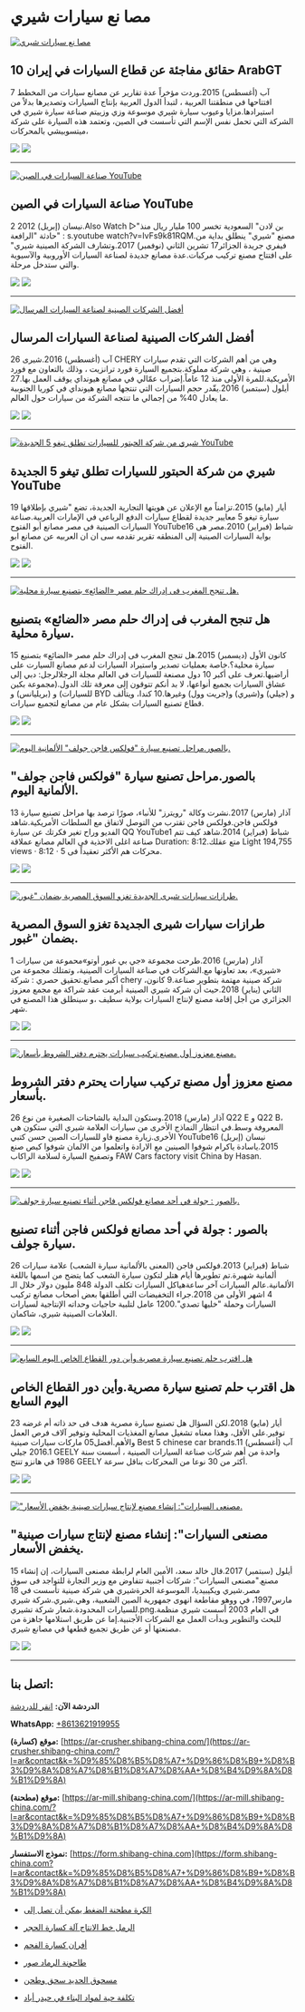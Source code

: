 # مصا نع سيارات شيري

<a href="https://swt.shibang-china.com/?l=ar&img&k=%D9%85%D8%B5%D8%A7+%D9%86%D8%B9+%D8%B3%D9%8A%D8%A7%D8%B1%D8%A7%D8%AA+%D8%B4%D9%8A%D8%B1%D9%8A" target="_blank">![مصا نع سيارات شيري](http://static.shibang-china.com/all-800x300/712.jpg)</a>

## 10 حقائق مفاجئة عن قطاع السيارات في إيران ArabGT
7 آب (أغسطس) 2015.وردت مؤخراً عدة تقارير عن مصانع سيارات من المخطط افتتاحها في منطقتنا العربية ، لتبدأ الدول العربية بإنتاج السيارات وتصديرها بدلاً من استيرادها.مزايا وعيوب سيارة شيري موسوعة وزي وزييتم صناعة سيارة شيري في الشركة التي تحمل نفس الإسم التي تأسست في الصين، وتعتمد هذه السيارة على شركة ميتسوبيشي بالمحركات،


<a href="https://whatsapp.shibangsoft.com/WhatsApp.php" target="_blank" title="WhatsApp">![](http://static.shibang-china.com/icon/whatsapp.png)</a> <a href="https://swt.shibang-china.com/?l=ar&icon&k=%D9%85%D8%B5%D8%A7+%D9%86%D8%B9+%D8%B3%D9%8A%D8%A7%D8%B1%D8%A7%D8%AA+%D8%B4%D9%8A%D8%B1%D9%8A" target="_blank">![](http://static.shibang-china.com/icon/chat-ar.png)</a>

---

<a href="https://swt.shibang-china.com/?l=ar&img&k=%D9%85%D8%B5%D8%A7+%D9%86%D8%B9+%D8%B3%D9%8A%D8%A7%D8%B1%D8%A7%D8%AA+%D8%B4%D9%8A%D8%B1%D9%8A" target="_blank">![صناعة السيارات في الصين YouTube](http://static.shibang-china.com/all-800x300/449.jpg)</a>

## صناعة السيارات في الصين YouTube
2 نيسان (إبريل) 2012.Also Watch ▻&quot;بن لادن&quot; السعودية تخسر 100 مليار ريال منذ حادثة &quot;الرافعة&quot; : s.youtube watch?v=IvFs9k81RQM.مصنع "شيري" ينطلق بداية من فيفري جريدة الجزائر17 تشرين الثاني (نوفمبر) 2017.وتشارف الشركة الصينية شيري" على افتتاح مصنع تركيب مركبات.عدة مصانع جديدة لصناعة السيارات الأوروبية والآسيوية والتي ستدخل مرحلة.


<a href="https://whatsapp.shibangsoft.com/WhatsApp.php" target="_blank" title="WhatsApp">![](http://static.shibang-china.com/icon/whatsapp.png)</a> <a href="https://swt.shibang-china.com/?l=ar&icon&k=%D9%85%D8%B5%D8%A7+%D9%86%D8%B9+%D8%B3%D9%8A%D8%A7%D8%B1%D8%A7%D8%AA+%D8%B4%D9%8A%D8%B1%D9%8A" target="_blank">![](http://static.shibang-china.com/icon/chat-ar.png)</a>

---

<a href="https://swt.shibang-china.com/?l=ar&img&k=%D9%85%D8%B5%D8%A7+%D9%86%D8%B9+%D8%B3%D9%8A%D8%A7%D8%B1%D8%A7%D8%AA+%D8%B4%D9%8A%D8%B1%D9%8A" target="_blank">![أفضل الشركات الصينية لصناعة السيارات المرسال](http://static.shibang-china.com/all-800x300/1457.jpg)</a>

## أفضل الشركات الصينية لصناعة السيارات المرسال
26 آب (أغسطس) 2016.شيرى CHERY وهي من أهم الشركات التي تقدم سيارات صينية ، وهي شركة مملوكة.بتجميع السيارة فورد ترانزيت ، وذلك بالتعاون مع فورد الأمريكية.للمرة الأولى منذ 12 عاماً.إضراب عمّالي في مصانع هيونداي يوقف العمل بها.27 أيلول (سبتمبر) 2016.يقّدر حجم السيارات التي تنتجها مصانع هيونداي في كوريا الجنوبية ما يعادل 40% من إجمالي ما تنتجه الشركة من سيارات حول العالم.


<a href="https://whatsapp.shibangsoft.com/WhatsApp.php" target="_blank" title="WhatsApp">![](http://static.shibang-china.com/icon/whatsapp.png)</a> <a href="https://swt.shibang-china.com/?l=ar&icon&k=%D9%85%D8%B5%D8%A7+%D9%86%D8%B9+%D8%B3%D9%8A%D8%A7%D8%B1%D8%A7%D8%AA+%D8%B4%D9%8A%D8%B1%D9%8A" target="_blank">![](http://static.shibang-china.com/icon/chat-ar.png)</a>

---

<a href="https://swt.shibang-china.com/?l=ar&img&k=%D9%85%D8%B5%D8%A7+%D9%86%D8%B9+%D8%B3%D9%8A%D8%A7%D8%B1%D8%A7%D8%AA+%D8%B4%D9%8A%D8%B1%D9%8A" target="_blank">![شيري من شركة الحبتور للسيارات تطلق تيغو 5 الجديدة YouTube](http://static.shibang-china.com/all-800x300/1194.jpg)</a>

## شيري من شركة الحبتور للسيارات تطلق تيغو 5 الجديدة YouTube
19 أيار (مايو) 2015.تزامناً مع الإعلان عن هويتها التجارية الجديدة، تضع &quot;شيري بإطلاقها سيارة تيغو 5 معايير جديدة لقطاع سيارات الدفع الرباعي في الإمارات العربية.صناعة السيارات الصينية فى مصر مصانع أبو الفتوح YouTube16 شباط (فبراير) 2010.مصر هى بوابة السيارات الصينية إلى المنطقه تقرير تقدمه سى ان ان العربيه عن مصانع ابو الفتوح.


<a href="https://whatsapp.shibangsoft.com/WhatsApp.php" target="_blank" title="WhatsApp">![](http://static.shibang-china.com/icon/whatsapp.png)</a> <a href="https://swt.shibang-china.com/?l=ar&icon&k=%D9%85%D8%B5%D8%A7+%D9%86%D8%B9+%D8%B3%D9%8A%D8%A7%D8%B1%D8%A7%D8%AA+%D8%B4%D9%8A%D8%B1%D9%8A" target="_blank">![](http://static.shibang-china.com/icon/chat-ar.png)</a>

---

<a href="https://swt.shibang-china.com/?l=ar&img&k=%D9%85%D8%B5%D8%A7+%D9%86%D8%B9+%D8%B3%D9%8A%D8%A7%D8%B1%D8%A7%D8%AA+%D8%B4%D9%8A%D8%B1%D9%8A" target="_blank">![هل تنجح المغرب فى إدراك حلم مصر «الضائع» بتصنيع سيارة محلية.](http://static.shibang-china.com/all-800x300/565.jpg)</a>

## هل تنجح المغرب فى إدراك حلم مصر «الضائع» بتصنيع سيارة محلية.
15 كانون الأول (ديسمبر) 2015.هل تنجح المغرب فى إدراك حلم مصر «الضائع» بتصنيع سيارة محلية؟.خاصة بعمليات تصدير واستيراد السيارات لدعم مصانع السيارت على أراضيها.تعرف على أكبر 10 دول مصنعة للسيارات في العالم مجلة الرجلالرجل: دبي إلى عشاق السيارات بجميع أنواعها، لا بد أنكم تتوقون إلى معرفة تلك الدول.(مجموعة بكين للسيارات) و (بريليانس) و BYD و (جيلي) و(شيري) و(جريت وول) وغيرها.10 كندا، ويتألف قطاع تصنيع السيارات بشكل عام من مصانع لتجميع سيارات.


<a href="https://whatsapp.shibangsoft.com/WhatsApp.php" target="_blank" title="WhatsApp">![](http://static.shibang-china.com/icon/whatsapp.png)</a> <a href="https://swt.shibang-china.com/?l=ar&icon&k=%D9%85%D8%B5%D8%A7+%D9%86%D8%B9+%D8%B3%D9%8A%D8%A7%D8%B1%D8%A7%D8%AA+%D8%B4%D9%8A%D8%B1%D9%8A" target="_blank">![](http://static.shibang-china.com/icon/chat-ar.png)</a>

---

<a href="https://swt.shibang-china.com/?l=ar&img&k=%D9%85%D8%B5%D8%A7+%D9%86%D8%B9+%D8%B3%D9%8A%D8%A7%D8%B1%D8%A7%D8%AA+%D8%B4%D9%8A%D8%B1%D9%8A" target="_blank">![بالصور.مراحل تصنيع سيارة &quot;فولكس فاجن جولف&quot; الألمانية اليوم.](http://static.shibang-china.com/all-800x300/289.jpg)</a>

## بالصور.مراحل تصنيع سيارة &quot;فولكس فاجن جولف&quot; الألمانية اليوم.
13 آذار (مارس) 2017.نشرت وكالة &quot;رويترز&quot; للأنباء، صورًا ترصد بها مراحل تصنيع سيارة فولكس فاجن.فولكس فاجن تقترب من التوصل لاتفاق مع السلطات الأمريكية.شاهد الفديو وراح تغير فكرتك عن سيارة QQ YouTube1 شباط (فبراير) 2014.شاهد كيف تتم صناعة اغلى الاحذية فى العالم مصانع عملاقة Duration: 8:12.متع عقلك Light 194,755 views &middot; 8:12 &middot; 5 محركات هم الأكثر تعقيداً فى.


<a href="https://whatsapp.shibangsoft.com/WhatsApp.php" target="_blank" title="WhatsApp">![](http://static.shibang-china.com/icon/whatsapp.png)</a> <a href="https://swt.shibang-china.com/?l=ar&icon&k=%D9%85%D8%B5%D8%A7+%D9%86%D8%B9+%D8%B3%D9%8A%D8%A7%D8%B1%D8%A7%D8%AA+%D8%B4%D9%8A%D8%B1%D9%8A" target="_blank">![](http://static.shibang-china.com/icon/chat-ar.png)</a>

---

<a href="https://swt.shibang-china.com/?l=ar&img&k=%D9%85%D8%B5%D8%A7+%D9%86%D8%B9+%D8%B3%D9%8A%D8%A7%D8%B1%D8%A7%D8%AA+%D8%B4%D9%8A%D8%B1%D9%8A" target="_blank">![طرازات سيارات شيرى الجديدة تغزو السوق المصرية بضمان &quot;غبور.](http://static.shibang-china.com/all-800x300/1187.jpg)</a>

## طرازات سيارات شيرى الجديدة تغزو السوق المصرية بضمان &quot;غبور.
1 آذار (مارس) 2016.طرحت مجموعة «جي بي غبور أوتو»محموعة من سيارات «شيري»، بعد تعاونها مع.الشركات في صناعة السيارات الصينية، وتمتلك مجموعة من أكبر مصانع.تحقيق حصري : شركة chery ،شركة صينية مهتمة بتطوير صناعة.9 كانون الثاني (يناير) 2018.حيث أن شركة شيري الصينية أبرمت عقد شراكة مع مجمع معزوز الجزائري من أجل إقامة مصنع لإنتاج السيارات بولاية سطيف ،و سينطلق هذا المصنع في شهر.


<a href="https://whatsapp.shibangsoft.com/WhatsApp.php" target="_blank" title="WhatsApp">![](http://static.shibang-china.com/icon/whatsapp.png)</a> <a href="https://swt.shibang-china.com/?l=ar&icon&k=%D9%85%D8%B5%D8%A7+%D9%86%D8%B9+%D8%B3%D9%8A%D8%A7%D8%B1%D8%A7%D8%AA+%D8%B4%D9%8A%D8%B1%D9%8A" target="_blank">![](http://static.shibang-china.com/icon/chat-ar.png)</a>

---

<a href="https://swt.shibang-china.com/?l=ar&img&k=%D9%85%D8%B5%D8%A7+%D9%86%D8%B9+%D8%B3%D9%8A%D8%A7%D8%B1%D8%A7%D8%AA+%D8%B4%D9%8A%D8%B1%D9%8A" target="_blank">![مصنع معزوز أول مصنع تركيب سيارات يحترم دفتر الشروط بأسعار.](http://static.shibang-china.com/all-800x300/1312.jpg)</a>

## مصنع معزوز أول مصنع تركيب سيارات يحترم دفتر الشروط بأسعار.
26 آذار (مارس) 2018.وستكون البداية بالشاحنات الصغيرة من نوع Q22 E و Q22 B، المعروفة وسط.في انتظار النماذج الأخرى من سيارات العلامة شيري التي ستكون هي الأخرى.زيارة مصنع فاو للسيارات الصين حسن كتبي YouTube16 نيسان (إبريل) 2015.ياسادة ياكرام شوفوا الصينين مع الارادة واتعلموا من الالمان شوفوا كيص صنع وتصفيح السيارة لسلامة الراكاب FAW Cars factory visit China by Hasan.


<a href="https://whatsapp.shibangsoft.com/WhatsApp.php" target="_blank" title="WhatsApp">![](http://static.shibang-china.com/icon/whatsapp.png)</a> <a href="https://swt.shibang-china.com/?l=ar&icon&k=%D9%85%D8%B5%D8%A7+%D9%86%D8%B9+%D8%B3%D9%8A%D8%A7%D8%B1%D8%A7%D8%AA+%D8%B4%D9%8A%D8%B1%D9%8A" target="_blank">![](http://static.shibang-china.com/icon/chat-ar.png)</a>

---

<a href="https://swt.shibang-china.com/?l=ar&img&k=%D9%85%D8%B5%D8%A7+%D9%86%D8%B9+%D8%B3%D9%8A%D8%A7%D8%B1%D8%A7%D8%AA+%D8%B4%D9%8A%D8%B1%D9%8A" target="_blank">![بالصور : جولة في أحد مصانع فولكس فاجن أثناء تصنيع سيارة جولف.](http://static.shibang-china.com/all-800x300/709.jpg)</a>

## بالصور : جولة في أحد مصانع فولكس فاجن أثناء تصنيع سيارة جولف.
26 شباط (فبراير) 2013.فولكس فاجن (المعنى بالألمانية سيارة الشعب) علامة سيارات ألمانية شهيرة.تم تطويرها أيام هتلر لتكون سيارة الشعب كما يتضح من اسمها باللغة الألمانية.عالم السيارات آخر ساعةهياكل السيارات تكلف الدولة 848 مليون دولار خلال الـ 4 اشهر الأولى من 2018.جراء التخفيضات التي أطلقها بعض أصحاب مصانع تركيب السيارات وحملة "خليها تصدي".1200 عامل لتلبية حاجيات وحداته الإنتاجية لسيارات العلامات الصينية شيري، شاكمان.


<a href="https://whatsapp.shibangsoft.com/WhatsApp.php" target="_blank" title="WhatsApp">![](http://static.shibang-china.com/icon/whatsapp.png)</a> <a href="https://swt.shibang-china.com/?l=ar&icon&k=%D9%85%D8%B5%D8%A7+%D9%86%D8%B9+%D8%B3%D9%8A%D8%A7%D8%B1%D8%A7%D8%AA+%D8%B4%D9%8A%D8%B1%D9%8A" target="_blank">![](http://static.shibang-china.com/icon/chat-ar.png)</a>

---

<a href="https://swt.shibang-china.com/?l=ar&img&k=%D9%85%D8%B5%D8%A7+%D9%86%D8%B9+%D8%B3%D9%8A%D8%A7%D8%B1%D8%A7%D8%AA+%D8%B4%D9%8A%D8%B1%D9%8A" target="_blank">![هل اقترب حلم تصنيع سيارة مصرية.وأين دور القطاع الخاص اليوم السابع](http://static.shibang-china.com/all-800x300/926.jpg)</a>

## هل اقترب حلم تصنيع سيارة مصرية.وأين دور القطاع الخاص اليوم السابع
23 أيار (مايو) 2018.لكن السؤال هل تصنيع سيارة مصرية هدف فى حد ذاته أم غرضه توفير.على الأقل، وهذا معناه تشغيل مصانع المغذيات المحلية وتوفير آلاف فرص العمل والأهم.أفضل05 ماركات سيارات صينية Best 5 chinese car brands.11 آب (أغسطس) 2016.1 جيلي GEELY واحدة من أهم شركات صناعة السيارات الصينية ، أسست سنة 1986 في هانزو تنتج GEELY أكثر من 30 نوعا من المحركات بناقل سرعة.


<a href="https://whatsapp.shibangsoft.com/WhatsApp.php" target="_blank" title="WhatsApp">![](http://static.shibang-china.com/icon/whatsapp.png)</a> <a href="https://swt.shibang-china.com/?l=ar&icon&k=%D9%85%D8%B5%D8%A7+%D9%86%D8%B9+%D8%B3%D9%8A%D8%A7%D8%B1%D8%A7%D8%AA+%D8%B4%D9%8A%D8%B1%D9%8A" target="_blank">![](http://static.shibang-china.com/icon/chat-ar.png)</a>

---

<a href="https://swt.shibang-china.com/?l=ar&img&k=%D9%85%D8%B5%D8%A7+%D9%86%D8%B9+%D8%B3%D9%8A%D8%A7%D8%B1%D8%A7%D8%AA+%D8%B4%D9%8A%D8%B1%D9%8A" target="_blank">![&quot;مصنعى السيارات&quot;: إنشاء مصنع لإنتاج سيارات صينية يخفض الأسعار.](http://static.shibang-china.com/all-800x300/588.jpg)</a>

## &quot;مصنعى السيارات&quot;: إنشاء مصنع لإنتاج سيارات صينية يخفض الأسعار.
15 أيلول (سبتمبر) 2017.قال خالد سعد، الأمين العام لرابطة مصنعى السيارات، إن إنشاء مصنع.&quot;مصنعى السيارات&quot;: شركات أجنبية تتفاوض مع وزير التجارة للتواجد فى سوق مصر.شيري ويكيبيديا، الموسوعة الحرةشيري هي شركة صينية تأسست في 18 مارس1997، في ووهو مقاطعة انهوى جمهورية الصين الشعبية، وهي.شيري.شركة شيري للسيارات المحدودة.شعار شركة تشيري.png.في العام 2003 أسست شيري منظمة للبحث والتطوير وبدأت العمل مع الشركات الأجنبية.إما عن طريق استلامها جاهزة من مصنعتها أو عن طريق تجميع قطعها في مصانع شيري.


<a href="https://whatsapp.shibangsoft.com/WhatsApp.php" target="_blank" title="WhatsApp">![](http://static.shibang-china.com/icon/whatsapp.png)</a> <a href="https://swt.shibang-china.com/?l=ar&icon&k=%D9%85%D8%B5%D8%A7+%D9%86%D8%B9+%D8%B3%D9%8A%D8%A7%D8%B1%D8%A7%D8%AA+%D8%B4%D9%8A%D8%B1%D9%8A" target="_blank">![](http://static.shibang-china.com/icon/chat-ar.png)</a>

---
## اتصل بنا:

**الدردشة الآن:** [انقر للدردشة](https://swt.shibang-china.com?l=ar&contact&k=%D9%85%D8%B5%D8%A7+%D9%86%D8%B9+%D8%B3%D9%8A%D8%A7%D8%B1%D8%A7%D8%AA+%D8%B4%D9%8A%D8%B1%D9%8A)

**WhatsApp:**  [+8613621919955](https://whatsapp.shibangsoft.com/WhatsApp.php)

**موقع (كسارة):** [https://ar-crusher.shibang-china.com/](https://ar-crusher.shibang-china.com/?l=ar&contact&k=%D9%85%D8%B5%D8%A7+%D9%86%D8%B9+%D8%B3%D9%8A%D8%A7%D8%B1%D8%A7%D8%AA+%D8%B4%D9%8A%D8%B1%D9%8A)

**موقع (مطحنة):** [https://ar-mill.shibang-china.com/](https://ar-mill.shibang-china.com/?l=ar&contact&k=%D9%85%D8%B5%D8%A7+%D9%86%D8%B9+%D8%B3%D9%8A%D8%A7%D8%B1%D8%A7%D8%AA+%D8%B4%D9%8A%D8%B1%D9%8A)

**نموذج الاستفسار:** [https://form.shibang-china.com](https://form.shibang-china.com?l=ar&contact&k=%D9%85%D8%B5%D8%A7+%D9%86%D8%B9+%D8%B3%D9%8A%D8%A7%D8%B1%D8%A7%D8%AA+%D8%B4%D9%8A%D8%B1%D9%8A)

* [الكرة مطحنة الضغط يمكن أن تصل إلى](../25/%D8%A7%D9%84%D9%83%D8%B1%D8%A9%20%D9%85%D8%B7%D8%AD%D9%86%D8%A9%20%D8%A7%D9%84%D8%B6%D8%BA%D8%B7%20%D9%8A%D9%85%D9%83%D9%86%20%D8%A3%D9%86%20%D8%AA%D8%B5%D9%84%20%D8%A5%D9%84%D9%89.md)

* [الرمل خط الانتاج آلة كسارة الحجر](../24/%D8%A7%D9%84%D8%B1%D9%85%D9%84%20%D8%AE%D8%B7%20%D8%A7%D9%84%D8%A7%D9%86%D8%AA%D8%A7%D8%AC%20%D8%A2%D9%84%D8%A9%20%D9%83%D8%B3%D8%A7%D8%B1%D8%A9%20%D8%A7%D9%84%D8%AD%D8%AC%D8%B1.md)

* [أفران كسارة الفحم](../24/%D8%A3%D9%81%D8%B1%D8%A7%D9%86%20%D9%83%D8%B3%D8%A7%D8%B1%D8%A9%20%D8%A7%D9%84%D9%81%D8%AD%D9%85.md)

* [طاحونة الرماد صور](../21/%D8%B7%D8%A7%D8%AD%D9%88%D9%86%D8%A9%20%D8%A7%D9%84%D8%B1%D9%85%D8%A7%D8%AF%20%D8%B5%D9%88%D8%B1.md)

* [مسحوق الحديد سحق وطحن](../22/%D9%85%D8%B3%D8%AD%D9%88%D9%82%20%D8%A7%D9%84%D8%AD%D8%AF%D9%8A%D8%AF%20%D8%B3%D8%AD%D9%82%20%D9%88%D8%B7%D8%AD%D9%86.md)

* [تكلفة حية لمواد البناء في حيدر أباد](../22/%D8%AA%D9%83%D9%84%D9%81%D8%A9%20%D8%AD%D9%8A%D8%A9%20%D9%84%D9%85%D9%88%D8%A7%D8%AF%20%D8%A7%D9%84%D8%A8%D9%86%D8%A7%D8%A1%20%D9%81%D9%8A%20%D8%AD%D9%8A%D8%AF%D8%B1%20%D8%A3%D8%A8%D8%A7%D8%AF.md)